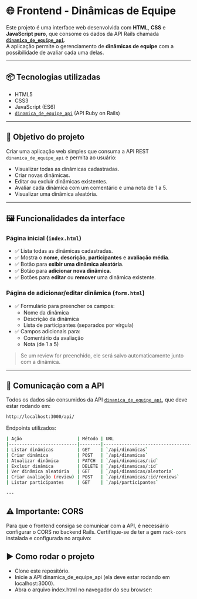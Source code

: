 # 🌐 Frontend - Dinâmicas de Equipe

Este projeto é uma interface web desenvolvida com **HTML**, **CSS** e **JavaScript puro**, que consome os dados da API Rails chamada **[`dinamica_de_equipe_api`](https://github.com/guerrinharj/dinamica_de_equipe_api)**.  
A aplicação permite o gerenciamento de **dinâmicas de equipe** com a possibilidade de avaliar cada uma delas.

---

## 📦 Tecnologias utilizadas

- HTML5  
- CSS3  
- JavaScript (ES6)  
- [`dinamica_de_equipe_api`](https://github.com/guerrinharj/dinamica_de_equipe_api) (API Ruby on Rails)

---

## 🧠 Objetivo do projeto

Criar uma aplicação web simples que consuma a API REST `dinamica_de_equipe_api` e permita ao usuário:

- Visualizar todas as dinâmicas cadastradas.
- Criar novas dinâmicas.
- Editar ou excluir dinâmicas existentes.
- Avaliar cada dinâmica com um comentário e uma nota de 1 a 5.
- Visualizar uma dinâmica aleatória.

---

## 🖼️ Funcionalidades da interface

### Página inicial (`index.html`)

- ✅ Lista todas as dinâmicas cadastradas.
- ✅ Mostra o **nome**, **descrição**, **participantes** e **avaliação média**.
- ✅ Botão para **exibir uma dinâmica aleatória**.
- ✅ Botão para **adicionar nova dinâmica**.
- ✅ Botões para **editar** ou **remover** uma dinâmica existente.

### Página de adicionar/editar dinâmica (`form.html`)

- ✅ Formulário para preencher os campos:
  - Nome da dinâmica
  - Descrição da dinâmica
  - Lista de participantes (separados por vírgula)
- ✅ Campos adicionais para:
  - Comentário da avaliação
  - Nota (de 1 a 5)

> Se um review for preenchido, ele será salvo automaticamente junto com a dinâmica.

---

## 🔌 Comunicação com a API

Todos os dados são consumidos da API [`dinamica_de_equipe_api`](https://github.com/guerrinharj/dinamica_de_equipe_api), que deve estar rodando em:

```bash
http://localhost:3000/api/
```

Endpoints utilizados:
```bash
| Ação                     | Método | URL                                   |
|--------------------------|--------|----------------------------------------|
| Listar dinâmicas         | GET    | `/api/dinamicas`                      |
| Criar dinâmica           | POST   | `/api/dinamicas`                      |
| Atualizar dinâmica       | PATCH  | `/api/dinamicas/:id`                 |
| Excluir dinâmica         | DELETE | `/api/dinamicas/:id`                 |
| Ver dinâmica aleatória   | GET    | `/api/dinamicas/aleatoria`           |
| Criar avaliação (review) | POST   | `/api/dinamicas/:id/reviews`         |
| Listar participantes     | GET    | `/api/participantes`                 |

---
```



## ⚠️ Importante: CORS

Para que o frontend consiga se comunicar com a API, é necessário configurar o CORS no backend Rails. Certifique-se de ter a gem `rack-cors` instalada e configurada no arquivo:

## ▶️ Como rodar o projeto
- Clone este repositório.
- Inicie a API dinamica_de_equipe_api (ela deve estar rodando em localhost:3000).
- Abra o arquivo index.html no navegador do seu browser: